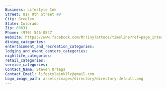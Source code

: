 ```yaml
---
Business: Lifestyle Ink
Street: 817 9th Street #B
City: Greeley
State: Colorado
Zip: 80631
Phone: (970) 545-0847
Website: https://www.facebook.com/MrTinyTattoos/timeline?ref=page_internal
dining_categories: 
entertainment_and_recreation_categories: 
lodging_and_event_centers_categories: 
nightlife_categories: 
retail_categories: 
service_categories: 
Contact_Name: Steven Ortega
Contact_Email: lifestyleinkllc@gmail.com
Logo_image_path: assets/images/directory/directory-default.png
---
```

